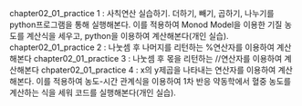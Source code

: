 chapter02_01_practice 1 : 사칙연산 실습하기. 더하기, 빼기, 곱하기, 나누기를 python프로그램을 통해 실행해본다. 
이를 적용하여 Monod Model을 이용한 기질 농도를 계산식을 세우고, python을 이용하여 계산해본다(개인 실습).
chapter02_01_practice 2 : 나눗셈 후 나머지를 리턴하는 %연산자를 이용하여 계산해본다
chapter02_01_practice 3 : 나눗셈 후 몫을 리턴하는 //연산자를 이용하여 계산해본다
chpater02_01_practice 4 : x의 y제곱을 나타내는 연산자를 이용하여 계산해본다. 
이를 적용하여 농도-시간 관계식을 이용하여 1차 반응 약동학에서 혈중 농도를 계산하는 식을 세워 코드를 실행해본다(개인 실습).

